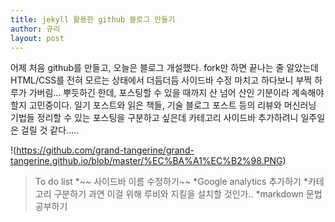 ```yaml
---
title: jekyll 활용한 github 블로그 만들기
author: 규리
layout: post
---
```

어제 처음 github를 만들고, 오늘은 블로그 개설했다. 
fork만 하면 끝나는 줄 알았는데 HTML/CSS를 전혀 모르는 상태에서 더듬더듬 사이드바 수정 마치고 하다보니 부쩍 하루가 가버림...
뿌듯하긴 한데, 포스팅할 수 있을 때까지 산 넘어 산인 기분이라 계속해야할지 고민중이다. 
일기 포스트와 읽은 책들, 기술 블로그 포스트 등의 리뷰와 머신러닝 기법들 정리할 수 있는 포스팅을 구분하고 싶은데
카테고리 사이드바 추가하려니 일주일은 걸릴 것 같다.....

!(https://github.com/grand-tangerine/grand-tangerine.github.io/blob/master/%EC%BA%A1%EC%B2%98.PNG)

>To do list
>*~~ 사이드바 이름 수정하기~~
>*Google analytics 추가하기
>*카테고리 구분하기
   과연 이걸 위해 루비와 지킬을 설치할 것인가..
>*markdown 문법 공부하기   

